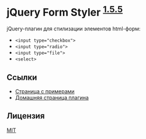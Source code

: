 # jQuery Form Styler <sup>[1.5.5](https://github.com/Dimox/jQueryFormStyler/blob/master/CHANGELOG.md)</sup>

jQuery-плагин для стилизации элементов html-форм:

- `<input type="checkbox">`
- `<input type="radio">`
- `<input type="file">`
- `<select>`

## Ссылки

- [Страница с примерами](http://dimox.github.io/jQueryFormStyler/demo/)
- [Домашняя страница плагина](http://dimox.name/jquery-form-styler/)

## Лицензия

[MIT](https://github.com/Dimox/jQueryFormStyler/blob/master/MIT-LICENSE)